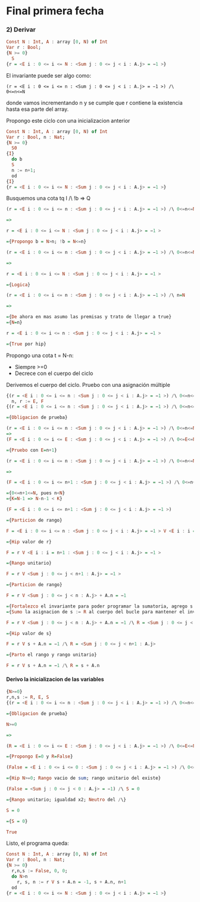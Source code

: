 # Final primera fecha

### 2) Derivar

```haskell
Const N : Int, A : array [0, N) of Int
Var r : Bool;
{N >= 0}
  S
{r = <E i : 0 <= i <= N : <Sum j : 0 <= j < i : A.j> = −1 >}
```


El invariante puede ser algo como:

`(r = <E i : 0 <= i <= n : <Sum j : 0 <= j < i : A.j> = −1 >) /\ 0<=n<=N`

donde vamos incrementando n y se cumple que r contiene la existencia hasta esa parte del array.

Propongo este ciclo con una inicializacion anterior

```haskell
Const N : Int, A : array [0, N) of Int
Var r : Bool, n : Nat;
{N >= 0}
  S0
{I}
  do b
  S 
  n := n+1;
  od
{I}
{r = <E i : 0 <= i <= N : <Sum j : 0 <= j < i : A.j> = −1 >}
```

Busquemos una cota tq I /\ !b => Q

```haskell
(r = <E i : 0 <= i <= n : <Sum j : 0 <= j < i : A.j> = −1 >) /\ 0<=n<=N /\ !b 

=> 

r = <E i : 0 <= i <= N : <Sum j : 0 <= j < i : A.j> = −1 >

={Propongo b = N>n; !b = N<=n}

(r = <E i : 0 <= i <= n : <Sum j : 0 <= j < i : A.j> = −1 >) /\ 0<=n<=N /\ n>=N 

=> 

r = <E i : 0 <= i <= N : <Sum j : 0 <= j < i : A.j> = −1 >

={Logica}

(r = <E i : 0 <= i <= n : <Sum j : 0 <= j < i : A.j> = −1 >) /\ n=N 

=> 

={De ahora en mas asumo las premisas y trato de llegar a true}
={N=n}

r = <E i : 0 <= i <= n : <Sum j : 0 <= j < i : A.j> = −1 >

={True por hip}
```

Propongo una cota t = N-n:
- Siempre >=0
- Decrece con el cuerpo del ciclo

Derivemos el cuerpo del ciclo.
Pruebo con una asignación múltiple

```haskell
{(r = <E i : 0 <= i <= n : <Sum j : 0 <= j < i : A.j> = −1 >) /\ 0<=n<=N /\ N>n /\ N-n = K}
  n, r := E, F
{(r = <E i : 0 <= i <= n : <Sum j : 0 <= j < i : A.j> = −1 >) /\ 0<=n<=N /\ N-n < K}

={Obligacion de prueba}

(r = <E i : 0 <= i <= n : <Sum j : 0 <= j < i : A.j> = −1 >) /\ 0<=n<=N /\ N>n /\ N-n = K
=>
(F = <E i : 0 <= i <= E : <Sum j : 0 <= j < i : A.j> = −1 >) /\ 0<=E<=N /\ N-E < K

={Pruebo con E=n+1}

(r = <E i : 0 <= i <= n : <Sum j : 0 <= j < i : A.j> = −1 >) /\ 0<=n<=N /\ N>n /\ N-n = K

=>

(F = <E i : 0 <= i <= n+1 : <Sum j : 0 <= j < i : A.j> = −1 >) /\ 0<=n+1<=N /\ N-n-1 < K

={0<=n+1<=N, pues n<N}
={K=N-1 => N-n-1 < K}

(F = <E i : 0 <= i <= n+1 : <Sum j : 0 <= j < i : A.j> = −1 >)

={Particion de rango}

F = <E i : 0 <= i <= n : <Sum j : 0 <= j < i : A.j> = −1 > V <E i : i = n+1 : <Sum j : 0 <= j < i : A.j> = −1 >

={Hip valor de r}

F = r V <E i : i = n+1 : <Sum j : 0 <= j < i : A.j> = −1 >

={Rango unitario}

F = r V <Sum j : 0 <= j < n+1 : A.j> = −1 >

={Particion de rango}

F = r V <Sum j : 0 <= j < n : A.j> + A.n = −1

={Fortalezco el invariante para poder programar la sumatoria, agrego s = <Sum j : 0 <= j < n : A.j>}
={Sumo la asignacion de s := R al cuerpo del bucle para mantener el invariante}

F = r V <Sum j : 0 <= j < n : A.j> + A.n = −1 /\ R = <Sum j : 0 <= j < n+1 : A.j>

={Hip valor de s}

F = r V s + A.n = −1 /\ R = <Sum j : 0 <= j < n+1 : A.j>

={Parto el rango y rango unitario}

F = r V s + A.n = −1 /\ R = s + A.n
```


#### Derivo la inicializacion de las variables

```haskell
{N>=0}
r,n,s := R, E, S
{(r = <E i : 0 <= i <= n : <Sum j : 0 <= j < i : A.j> = −1 >) /\ 0<=n<=N /\ s = <Sum j : 0 <= j < n : A.j>}

={Obligacion de prueba}

N>=0

=> 

(R = <E i : 0 <= i <= E : <Sum j : 0 <= j < i : A.j> = −1 >) /\ 0<=E<=N /\ S = <Sum j : 0 <= j < E : A.j>

={Propongo E=0 y R=False}

(False = <E i : 0 <= i <= 0 : <Sum j : 0 <= j < i : A.j> = −1 >) /\ 0<=0<=N /\ S = <Sum j : 0 <= j < 0 : A.j>

={Hip N>=0; Rango vacio de sum; rango unitario del existe}

(False = <Sum j : 0 <= j < 0 : A.j> = −1) /\ S = 0

={Rango unitario; igualdad x2; Neutro del /\}

S = 0

={S = 0}

True

```

Listo, el programa queda:

```haskell
Const N : Int, A : array [0, N) of Int
Var r : Bool, n : Nat;
{N >= 0}
  r,n,s := False, 0, 0;
  do N>n
    r, s, n := r V s + A.n = -1, s + A.n, n+1
  od
{r = <E i : 0 <= i <= N : <Sum j : 0 <= j < i : A.j> = −1 >}
```
